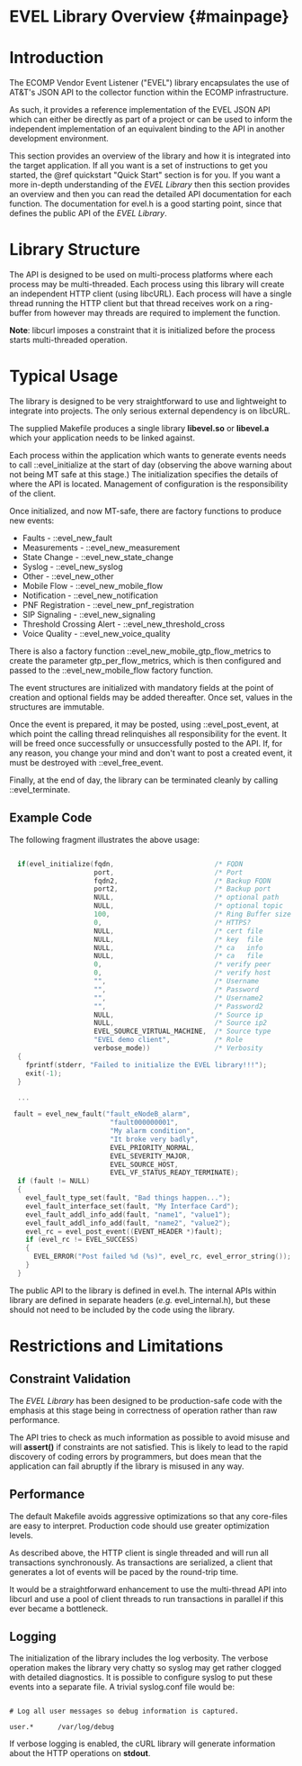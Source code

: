 # EVEL Library Overview {#mainpage}

# Introduction

The ECOMP Vendor Event Listener ("EVEL") library encapsulates the use of
AT&T's JSON API to the collector function within the ECOMP infrastructure.

As such, it provides a reference implementation of the EVEL JSON API which
can either be directly as part of a project or can be used to inform the
independent implementation of an equivalent binding to the API in another
development environment.

This section provides an overview of the library and how it is integrated
into the target application.  If all you want is a set of instructions to
get you started, the @ref quickstart "Quick Start" section is for you.  If
you want a more in-depth understanding of the _EVEL Library_ then this section
provides an overview and then you can read the detailed API documentation for 
each function. The documentation for evel.h is a good starting point, since 
that defines the public API of the _EVEL Library_.

# Library Structure 

The API is designed to be used on multi-process platforms where each process
may be multi-threaded.  Each process using this library will create an
independent HTTP client (using libcURL).  Each process will have a single
thread running the HTTP client but that thread receives work on a
ring-buffer from however may threads are required to implement the function.

**Note**: libcurl imposes a constraint that it is initialized before
the process starts multi-threaded operation.

# Typical Usage

The library is designed to be very straightforward to use and lightweight to
integrate into projects. The only serious external dependency is on libcURL.

The supplied Makefile produces a single library **libevel.so** or
**libevel.a** which your application needs to be linked against.

Each process within the application which wants to generate events needs to
call ::evel_initialize at the start of day (observing the above warning
about not being MT safe at this stage.)   The initialization specifies the
details of where the API is located.  Management of configuration is the
responsibility of the client.

Once initialized, and now MT-safe, there are factory functions to produce
new events:
- Faults  - ::evel_new_fault
- Measurements - ::evel_new_measurement
- State Change - ::evel_new_state_change
- Syslog - ::evel_new_syslog
- Other - ::evel_new_other
- Mobile Flow - ::evel_new_mobile_flow
- Notification - ::evel_new_notification
- PNF Registration - ::evel_new_pnf_registration
- SIP Signaling - ::evel_new_signaling
- Threshold Crossing Alert - ::evel_new_threshold_cross
- Voice Quality - ::evel_new_voice_quality

There is also a factory function ::evel_new_mobile_gtp_flow_metrics to create
the parameter gtp_per_flow_metrics, which is then configured and passed to the
::evel_new_mobile_flow factory function.

The event structures are initialized with mandatory fields at the point of
creation and optional fields may be added thereafter.  Once set, values in
the structures are immutable.

Once the event is prepared, it may be posted, using ::evel_post_event,  at
which point the calling thread relinquishes all responsibility for the
event.  It will be freed once successfully or unsuccessfully posted to the
API.  If, for any reason, you change your mind and don't want to post a
created event, it must be destroyed with ::evel_free_event.

Finally, at the end of day, the library can be terminated cleanly by calling
::evel_terminate.

## Example Code

The following fragment illustrates the above usage:

```C

  if(evel_initialize(fqdn,                         /* FQDN                  */
                     port,                         /* Port                  */
                     fqdn2,                        /* Backup FQDN           */
                     port2,                        /* Backup port           */
                     NULL,                         /* optional path         */
                     NULL,                         /* optional topic        */
                     100,                          /* Ring Buffer size      */
                     0,                            /* HTTPS?                */
                     NULL,                         /* cert file             */
                     NULL,                         /* key  file             */
                     NULL,                         /* ca   info             */
                     NULL,                         /* ca   file             */
                     0,                            /* verify peer           */
                     0,                            /* verify host           */
                     "",                           /* Username              */
                     "",                           /* Password              */
                     "",                           /* Username2             */
                     "",                           /* Password2             */
                     NULL,                         /* Source ip             */
                     NULL,                         /* Source ip2            */
                     EVEL_SOURCE_VIRTUAL_MACHINE,  /* Source type           */
                     "EVEL demo client",           /* Role                  */
                     verbose_mode))                /* Verbosity             */
  {
    fprintf(stderr, "Failed to initialize the EVEL library!!!");
    exit(-1);
  }

  ...

 fault = evel_new_fault("fault_eNodeB_alarm",
                         "fault000000001",
                         "My alarm condition",
                         "It broke very badly",
                         EVEL_PRIORITY_NORMAL,
                         EVEL_SEVERITY_MAJOR,
                         EVEL_SOURCE_HOST,
                         EVEL_VF_STATUS_READY_TERMINATE);
  if (fault != NULL)
  {
    evel_fault_type_set(fault, "Bad things happen...");
    evel_fault_interface_set(fault, "My Interface Card");
    evel_fault_addl_info_add(fault, "name1", "value1");
    evel_fault_addl_info_add(fault, "name2", "value2");
    evel_rc = evel_post_event((EVENT_HEADER *)fault);
    if (evel_rc != EVEL_SUCCESS)
    {
      EVEL_ERROR("Post failed %d (%s)", evel_rc, evel_error_string());
    }
  }

```

The public API to the library is defined in evel.h.  The internal APIs
within library are defined in separate headers (<em>e.g.</em>
evel_internal.h), but these should not need to be included by the code
using the library.

# Restrictions and Limitations

## Constraint Validation

The _EVEL Library_ has been designed to be production-safe code with the
emphasis at this stage being in correctness of operation rather than
raw performance.

The API tries to check as much information as possible to avoid misuse and
will **assert()** if constraints are not satisfied.  This is likely to lead
to the rapid discovery of coding errors by programmers, but does mean that
the application can fail abruptly if the library is misused in any way.

## Performance

The default Makefile avoids aggressive optimizations so that any core-files
are easy to interpret.  Production code should use greater optimization
levels.

As described above, the HTTP client is single threaded and will run all
transactions synchronously.  As transactions are serialized, a client that
generates a lot of events will be paced by the round-trip time.

It would be a straightforward enhancement to use the multi-thread API into
libcurl and use a pool of client threads to run transactions in parallel if
this ever became a bottleneck.

## Logging

The initialization of the library includes the log verbosity.  The verbose
operation makes the library very chatty so syslog may get rather clogged
with detailed diagnostics.  It is possible to configure syslog to put these
events into a separate file.  A trivial syslog.conf file would be:

```

# Log all user messages so debug information is captured.

user.*      /var/log/debug
```

If verbose logging is enabled, the cURL library will generate information 
about the HTTP operations on **stdout**. 

